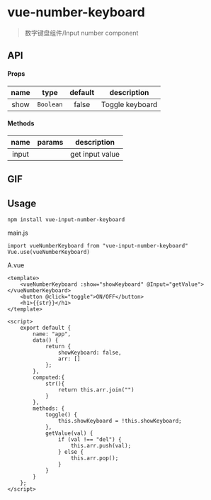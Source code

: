 # vue-number-keyboard
> 数字键盘组件/Input number component


## API
#### Props
| name          |     type      |           default         |       description      |
|:-------------:|:-------------:|:-------------------------:|   :-----------------:  |
| show          | `Boolean`     |             false         |      Toggle keyboard   |

#### Methods
| name              |  params                                       | description  |
| :-------------:   |:----------------------------------------:     |:-------------:|
| input             |                                               |get input value |

## GIF


## Usage

``` 
npm install vue-input-number-keyboard
```

main.js

```
import vueNumberKeyboard from "vue-input-number-keyboard"
Vue.use(vueNumberKeyboard)
```
A.vue

```
<template>
    <vueNumberKeyboard :show="showKeyboard" @Input="getValue"></vueNumberKeyboard>
    <button @click="toggle">ON/OFF</button>
    <h1>{{str}}</h1>
</template>

<script>
    export default {
        name: "app",
        data() {
            return {
                showKeyboard: false,
                arr: []
            };
        },
        computed:{
            str(){
                return this.arr.join("")
            }
        },
        methods: {
            toggle() {
                this.showKeyboard = !this.showKeyboard;
            },
            getValue(val) {
                if (val !== "del") {
                    this.arr.push(val);
                } else {
                    this.arr.pop();
                }
            }
        }
    };
</script>
```

